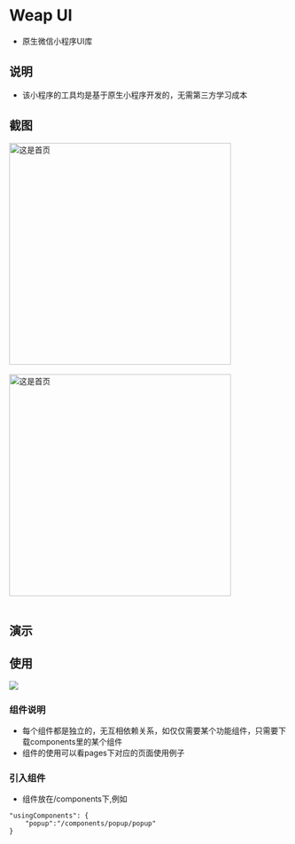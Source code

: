 # Weap UI

- 原生微信小程序UI库

## 说明

- 该小程序的工具均是基于原生小程序开发的，无需第三方学习成本

## 截图

<div style="width:100%" align="left"><img src="http://i1.fuimg.com/725616/217c1b1d352e95d9.jpg" alt="这是首页" width="400" height="auto" align="center" /></div><br/>
<div style="width:100%" align="left"><img src="http://i1.fuimg.com/725616/07f2954aa0bad863.jpg" alt="这是首页" width="400" height="auto" align="center" /></div><br/>

<!-- ![](http://i1.fuimg.com/725616/217c1b1d352e95d9.jpg)
![](http://i1.fuimg.com/725616/07f2954aa0bad863.jpg)
![](http://i1.fuimg.com/725616/888d0bab0423a604.jpg) -->

## 演示

## 使用

![](http://i1.fuimg.com/725616/610639633f19049c.jpg)

### 组件说明

- 每个组件都是独立的，无互相依赖关系，如仅仅需要某个功能组件，只需要下载components里的某个组件
- 组件的使用可以看pages下对应的页面使用例子

### 引入组件

- 组件放在/components下,例如

```
"usingComponents": {
    "popup":"/components/popup/popup"
}
```
<!-- #### 轮播图：  普通轮播，卡片式轮播 -->

<!-- ![](https://user-gold-cdn.xitu.io/2020/6/11/172a11b33b7c4fbf?w=379&h=670&f=gif&s=1906116) -->




